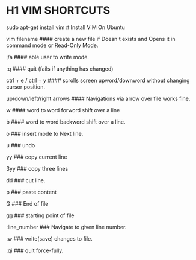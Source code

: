 # H1 VIM SHORTCUTS
sudo apt-get install vim  # Install VIM On Ubuntu

 vim filename                    #### create a new file  if Doesn't exists and Opens it in command mode or Read-Only Mode.

 i/a                             #### able user to write mode.

 :q                              #### quit (fails if anything has changed)

 ctrl + e / ctrl + y             #### scrolls screen upword/downword without changing cursor position.

 up/down/left/right arrows       #### Navigations via arrow over file works fine.

 w     				 #### word to word forword  shift over a line


 b                               #### word to word backword shift over a line.

 o                               ### insert mode to Next line.

 u                               ### undo

 yy				 ### copy current line

 3yy                             ### copy three lines
 
 dd                              ### cut line.

 p				 ### paste content 

 G     				 ### End of file

 gg				 ### starting point of file

 :line_number			 ### Navigate to given line number.

 :w 			 	 ### write(save) changes to file.

 :qi				 ### quit force-fully.




